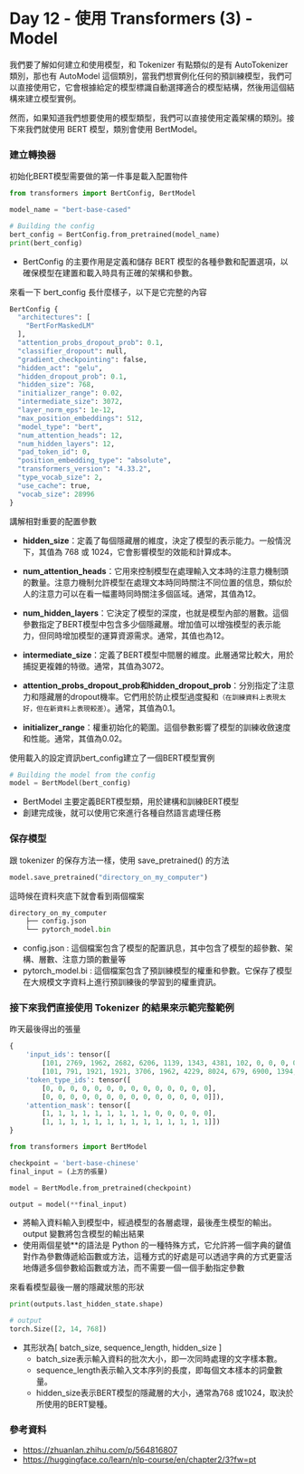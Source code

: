 # Day 12 - 使用 Transformers (3) - Model

我們要了解如何建立和使用模型，和 Tokenizer 有點類似的是有 AutoTokenizer 類別，那也有 AutoModel 這個類別，當我們想實例化任何的預訓練模型，我們可以直接使用它，它會根據給定的模型標識自動選擇適合的模型結構，然後用這個結構來建立模型實例。

然而，如果知道我們想要使用的模型類型，我們可以直接使用定義架構的類別。接下來我們就使用 BERT 模型，類別會使用 BertModel。

### 建立轉換器
初始化BERT模型需要做的第一件事是載入配置物件
```python
from transformers import BertConfig, BertModel

model_name = "bert-base-cased"

# Building the config
bert_config = BertConfig.from_pretrained(model_name)
print(bert_config)
```
- BertConfig 的主要作用是定義和儲存 BERT 模型的各種參數和配置選項，以確保模型在建置和載入時具有正確的架構和參數。

來看一下 bert_config 長什麼樣子，以下是它完整的內容
```python
BertConfig {
  "architectures": [
    "BertForMaskedLM"
  ],
  "attention_probs_dropout_prob": 0.1,
  "classifier_dropout": null,
  "gradient_checkpointing": false,
  "hidden_act": "gelu",
  "hidden_dropout_prob": 0.1,
  "hidden_size": 768,
  "initializer_range": 0.02,
  "intermediate_size": 3072,
  "layer_norm_eps": 1e-12,
  "max_position_embeddings": 512,
  "model_type": "bert",
  "num_attention_heads": 12,
  "num_hidden_layers": 12,
  "pad_token_id": 0,
  "position_embedding_type": "absolute",
  "transformers_version": "4.33.2",
  "type_vocab_size": 2,
  "use_cache": true,
  "vocab_size": 28996
}
```
講解相對重要的配置參數
- **hidden_size**：定義了每個隱藏層的維度，決定了模型的表示能力。一般情況下，其值為 768 或 1024，它會影響模型的效能和計算成本。


- **num_attention_heads**：它用來控制模型在處理輸入文本時的注意力機制頭的數量。注意力機制允許模型在處理文本時同時關注不同位置的信息，類似於人的注意力可以在看一幅畫時同時關注多個區域。通常，其值為12。


- **num_hidden_layers**：它決定了模型的深度，也就是模型內部的層數。這個參數指定了BERT模型中包含多少個隱藏層。增加值可以增強模型的表示能力，但同時增加模型的運算資源需求。通常，其值也為12。


- **intermediate_size**：定義了BERT模型中間層的維度。此層通常比較大，用於捕捉更複雜的特徵。通常，其值為3072。


- **attention_probs_dropout_prob和hidden_dropout_prob**：分別指定了注意力和隱藏層的dropout機率。它們用於防止模型過度擬和`（在訓練資料上表現太好，但在新資料上表現較差）`。通常，其值為0.1。


- **initializer_range**：權重初始化的範圍。這個參數影響了模型的訓練收斂速度和性能。通常，其值為0.02。

使用載入的設定資訊bert_config建立了一個BERT模型實例
```python
# Building the model from the config
model = BertModel(bert_config)
```
- BertModel 主要定義BERT模型類，用於建構和訓練BERT模型
- 創建完成後，就可以使用它來進行各種自然語言處理任務

### 保存模型

跟 tokenizer 的保存方法一樣，使用 save_pretrained() 的方法
```python
model.save_pretrained("directory_on_my_computer")
```
這時候在資料夾底下就會看到兩個檔案
```python
directory_on_my_computer
    ├── config.json
    └── pytorch_model.bin
```
- config.json : 這個檔案包含了模型的配置訊息，其中包含了模型的超參數、架構、層數、注意力頭的數量等
- pytorch_model.bi : 這個檔案包含了預訓練模型的權重和參數。它保存了模型在大規模文字資料上進行預訓練後的學習到的權重資訊。

### 接下來我們直接使用 Tokenizer 的結果來示範完整範例

昨天最後得出的張量
```python
{
    'input_ids': tensor([
        [101, 2769, 1962, 2682, 6206, 1139, 1343, 4381, 102, 0, 0, 0, 0, 0],
        [101, 791, 1921, 1921, 3706, 1962, 4229, 8024, 679, 6900, 1394, 1139, 7271, 102]]), 
    'token_type_ids': tensor([
        [0, 0, 0, 0, 0, 0, 0, 0, 0, 0, 0, 0, 0, 0],
        [0, 0, 0, 0, 0, 0, 0, 0, 0, 0, 0, 0, 0, 0]]),
    'attention_mask': tensor([
        [1, 1, 1, 1, 1, 1, 1, 1, 1, 0, 0, 0, 0, 0],
        [1, 1, 1, 1, 1, 1, 1, 1, 1, 1, 1, 1, 1, 1]])
}
```

```python
from transformers import BertModel

checkpoint = 'bert-base-chinese'
final_input = (上方的張量)

model = BertModle.from_pretrained(checkpoint)

output = model(**final_input)
```
- 將輸入資料輸入到模型中，經過模型的各層處理，最後產生模型的輸出。output 變數將包含模型的輸出結果
- 使用兩個星號**的語法是 Python 的一種特殊方式，它允許將一個字典的鍵值對作為參數傳遞給函數或方法，這種方式的好處是可以透過字典的方式更靈活地傳遞多個參數給函數或方法，而不需要一個一個手動指定參數

來看看模型最後一層的隱藏狀態的形狀
```python
print(outputs.last_hidden_state.shape)

# output
torch.Size([2, 14, 768])
```
- 其形狀為[ batch_size, sequence_length, hidden_size ]
    - batch_size表示輸入資料的批次大小，即一次同時處理的文字樣本數。
    - sequence_length表示輸入文本序列的長度，即每個文本樣本的詞彙數量。
    - hidden_size表示BERT模型的隱藏層的大小，通常為768 或1024，取決於所使用的BERT變種。

### 參考資料
- <https://zhuanlan.zhihu.com/p/564816807>
- <https://huggingface.co/learn/nlp-course/en/chapter2/3?fw=pt>